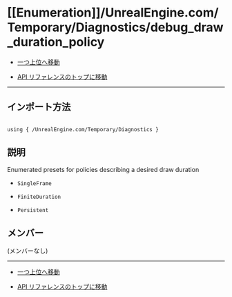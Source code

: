 # [[Enumeration]]/UnrealEngine.com/Temporary/Diagnostics/debug_draw_duration_policy

- [一つ上位へ移動](../main.md)

- [API リファレンスのトップに移動](/main.md)

---

## インポート方法

```verse

using { /UnrealEngine.com/Temporary/Diagnostics }

```

## 説明

 Enumerated presets for policies describing a desired draw duration

- `SingleFrame`

- `FiniteDuration`

- `Persistent`

## メンバー

(メンバーなし)

---

- [一つ上位へ移動](../main.md)

- [API リファレンスのトップに移動](/main.md)
